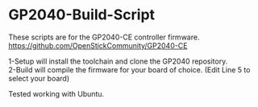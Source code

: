 # GP2040-Build-Script

These scripts are for the GP2040-CE controller firmware.  
https://github.com/OpenStickCommunity/GP2040-CE  

1-Setup will install the toolchain and clone the GP2040 repository.  
2-Build will compile the firmware for your board of choice. (Edit Line 5 to select your board)  

Tested working with Ubuntu.  
